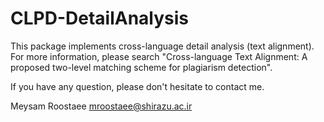 # CLPD-DetailAnalysis

This package implements cross-language detail analysis (text alignment). For more information, please search "Cross-language Text Alignment: 
A proposed two-level matching scheme for plagiarism detection".

If you have any question, please don't hesitate to contact me. 

Meysam Roostaee
mroostaee@shirazu.ac.ir
